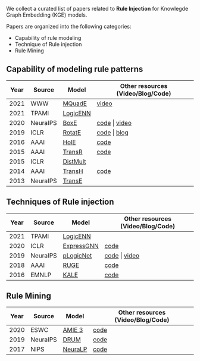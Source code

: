 We collect a curated list of papers related to **Rule Injection** for Knowlegde Graph Embedding (KGE) models.

Papers are organized into the following categories:

- Capability of rule modeling
- Technique of Rule injection
- Rule Mining

## Capability of modeling rule patterns

| Year | Source   | Model                                                                                               | Other resources (Video/Blog/Code)                                                                                          |
| ---- | -------- | --------------------------------------------------------------------------------------------------- | -------------------------------------------------------------------------------------------------------------------------- |
| 2021 | WWW      | [MQuadE](https://dl.acm.org/doi/10.1145/3442381.3449879)                                            | [video](https://www.youtube.com/watch?v=vaoGxiog5Ag)                                                                       |
| 2021 | TPAMI    | [LogicENN](https://arxiv.org/abs/1908.07141)                                                        |                                                                                                                            |
| 2020 | NeuraIPS | [BoxE](https://arxiv.org/abs/2007.06267)                                                            | [code](https://github.com/ralphabb/BoxE) \| [video](https://papertalk.org/papertalks/9177)                                 |
| 2019 | ICLR     | [RotatE](https://openreview.net/pdf?id=HkgEQnRqYQ)                                                  | [code](https://github.com/DeepGraphLearning/KnowledgeGraphEmbedding) \| [blog](https://longaspire.github.io/blog/图谱论文笔记3/) |
| 2016 | AAAI     | [HolE](https://paperswithcode.com/paper/holographic-embeddings-of-knowledge-graphs)                 | [code](https://github.com/mnick/holographic-embeddings)                                                                    |
| 2015 | AAAI     | [TransR](https://linyankai.github.io/publications/aaai2015_transr.pdf)                              | [code](https://github.com/thunlp/TensorFlow-TransX)                                                                        |
| 2015 | ICLR     | [DistMult](https://scottyih.org/files/ICLR2015_updated.pdf)                                         |                                                                                                                            |
| 2014 | AAAI     | [TransH](https://ojs.aaai.org/index.php/AAAI/article/view/8870)                                     | [code](https://github.com/thunlp/TensorFlow-TransX)                                                                        |
| 2013 | NeuraIPS | [TransE](https://proceedings.neurips.cc/paper/2013/file/1cecc7a77928ca8133fa24680a88d2f9-Paper.pdf) |                                                                                                                            |

## Techniques of Rule injection

| Year | Source   | Model                                          | Other resources (Video/Blog/Code)                                                                                                                                                  |
| ---- | -------- | ---------------------------------------------- | ---------------------------------------------------------------------------------------------------------------------------------------------------------------------------------- |
| 2021 | TPAMI    | [LogicENN](https://arxiv.org/abs/1908.07141)   |                                                                                                                                                                                    |
| 2020 | ICLR     | [ExpressGNN](https://arxiv.org/abs/2001.11850) | [code](https://github.com/expressGNN/ExpressGNN)                                                                                                                                   |
| 2019 | NeuraIPS | [pLogicNet](https://arxiv.org/abs/1906.08495)  | [code](https://github.com/DeepGraphLearning/pLogicNet) \| [video](https://www.bilibili.com/video/BV1xe4y1e7bm/?spm_id_from=333.999.0.0&vd_source=42e3f601818dbf67242ca75d8b90b89b) |
| 2018 | AAAI     | [RUGE](https://arxiv.org/abs/1711.11231)       | [code](https://github.com/iieir-km/RUGE)                                                                                                                                           |
| 2016 | EMNLP    | [KALE](https://aclanthology.org/D16-1019.pdf)  | [code](https://github.com/iieir-km/KALE)                                                                                                                                           |

## Rule Mining

| Year | Source   | Model                                                                                                    | Other resources (Video/Blog/Code)               |
| ---- | -------- | -------------------------------------------------------------------------------------------------------- | ----------------------------------------------- |
| 2020 | ESWC     | [AMIE 3](https://link.springer.com/chapter/10.1007/978-3-030-49461-2_3)                                  | [code](https://github.com/dig-team/amie)        |
| 2019 | NeuraIPS | [DRUM](https://arxiv.org/abs/1911.00055)                                                                 | [code](https://github.com/alisadeghian/DRUM)    |
| 2017 | NIPS     | [NeuraLP](https://proceedings.neurips.cc/paper/2017/hash/0e55666a4ad822e0e34299df3591d979-Abstract.html) | [code](https://github.com/fanyangxyz/Neural-LP) |
